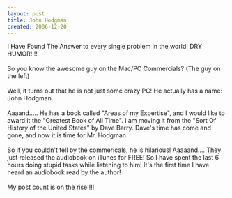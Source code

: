 ```yaml
---
layout: post
title: John Hodgman
created: 2006-12-20
---
```

<p>I Have Found The Answer to every single problem in the world! DRY HUMOR!!!!<br />
	<br />
	So you know the awesome guy on the Mac/PC Commercials? (The guy on the left)<br />
	<br />
	Well, it turns out that he is not just some crazy PC! He actually has a name: John Hodgman.<br />
	<br />
	Aaaand..... He has a book called &quot;Areas of my Expertise&quot;, and I would like to award it the &quot;Greatest Book of All Time&quot;. I am moving it from the &quot;Sort Of History of the United States&quot; by Dave Barry. Dave&#39;s time has come and gone, and now it is time for Mr. Hodgman.<br />
	<br />
	So if you couldn&#39;t tell by the commericals, he is hilarious! Aaaaand.... They just released the audiobook on iTunes for FREE! So I have spent the last 6 hours doing stupid tasks while listening to him! It&#39;s the first time I have heard an audiobook read by the author!<br />
	<br />
	My post count is on the rise!!!!</p>
